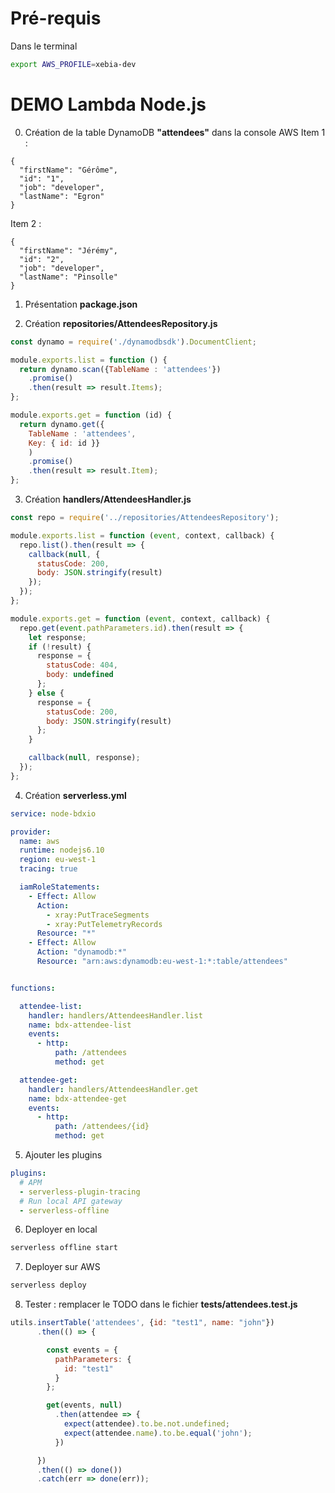 
# Pré-requis
Dans le terminal
```bash
export AWS_PROFILE=xebia-dev
```

# DEMO Lambda Node.js

0. Création de la table DynamoDB **"attendees"** dans la console AWS
Item 1 :
```
{
  "firstName": "Gérôme",
  "id": "1",
  "job": "developer",
  "lastName": "Egron"
}
```

Item 2 :
```
{
  "firstName": "Jérémy",
  "id": "2",
  "job": "developer",
  "lastName": "Pinsolle"
}
```

1. Présentation **package.json**

2. Création **repositories/AttendeesRepository.js**
```javascript
const dynamo = require('./dynamodbsdk').DocumentClient;

module.exports.list = function () {
  return dynamo.scan({TableName : 'attendees'})
    .promise()
    .then(result => result.Items);
};

module.exports.get = function (id) {
  return dynamo.get({
    TableName : 'attendees',
    Key: { id: id }}
    )
    .promise()
    .then(result => result.Item);
};
```

3. Création **handlers/AttendeesHandler.js**
```javascript
const repo = require('../repositories/AttendeesRepository');

module.exports.list = function (event, context, callback) {
  repo.list().then(result => {
    callback(null, {
      statusCode: 200,
      body: JSON.stringify(result)
    });
  });
};

module.exports.get = function (event, context, callback) {
  repo.get(event.pathParameters.id).then(result => {
    let response;
    if (!result) {
      response = {
        statusCode: 404,
        body: undefined
      };
    } else {
      response = {
        statusCode: 200,
        body: JSON.stringify(result)
      };
    }

    callback(null, response);
  });
};
```
4. Création **serverless.yml**
```yaml
service: node-bdxio

provider:
  name: aws
  runtime: nodejs6.10
  region: eu-west-1
  tracing: true

  iamRoleStatements:
    - Effect: Allow
      Action:
        - xray:PutTraceSegments
        - xray:PutTelemetryRecords
      Resource: "*"
    - Effect: Allow
      Action: "dynamodb:*"
      Resource: "arn:aws:dynamodb:eu-west-1:*:table/attendees"


functions:

  attendee-list:
    handler: handlers/AttendeesHandler.list
    name: bdx-attendee-list
    events:
      - http:
          path: /attendees
          method: get

  attendee-get:
    handler: handlers/AttendeesHandler.get
    name: bdx-attendee-get
    events:
      - http:
          path: /attendees/{id}
          method: get

```

5. Ajouter les plugins
```yaml
plugins:
  # APM
  - serverless-plugin-tracing
  # Run local API gateway
  - serverless-offline
```

6. Deployer en local
```bash
serverless offline start
```

7. Deployer sur AWS
```bash
serverless deploy
```

8. Tester : remplacer le TODO dans le fichier **tests/attendees.test.js**
```javascript
utils.insertTable('attendees', {id: "test1", name: "john"})
      .then(() => {

        const events = {
          pathParameters: {
            id: "test1"
          }
        };

        get(events, null)
          .then(attendee => {
            expect(attendee).to.be.not.undefined;
            expect(attendee.name).to.be.equal('john');
          })

      })
      .then(() => done())
      .catch(err => done(err));
```

